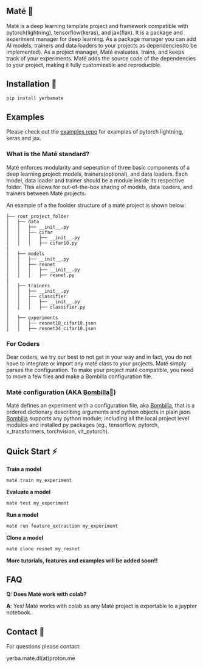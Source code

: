## Maté 🧉

Maté is a deep learning template project and framework compatible with pytorch(lightning), tensorflow(keras), and jax(flax). It is a package and experiment manager for deep learning. As a package manager you can add AI models, trainers and data loaders to your projects as dependencies(to be implemented). As a project manager, Maté evaluates, trains, and keeps track of your experiments. Maté adds the source code of the dependencies to your project, making it fully customizable and reproducible.


## Installation 🔌

```bash
pip install yerbamate
```

## Examples

Please check out the [examples repo](https://github.com/ilex-paraguariensis/examples/) for examples of pytorch lightning, keras and jax.



### What is the Maté standard?
Maté enforces modularity and seperation of three basic components of a deep learning project: models, trainers(optional), and data loaders. Each model, data loader and trainer should be a module inside its respective folder. This allows for out-of-the-box sharing of models, data loaders, and trainers between Maté projects. 

An example of a the foolder structure of a maté project is shown below:

```
├── root_project_folder
│   ├── data
│   │   ├── __init__.py
│   │   ├── cifar
│   │   │   ├── __init__.py
│   │   │   ├── cifar10.py
|
│   ├── models
│   │   ├── __init__.py
│   │   ├── resnet
│   │   │   ├── __init__.py
│   │   │   ├── resnet.py
|
│   ├── trainers
│   │   ├── __init__.py
│   │   ├── classifier
│   │   │   ├── __init__.py
│   │   │   ├── classifier.py
|
│   ├── experiments
│   │   ├── resnet18_cifar10.json
│   │   ├── resnet34_cifar10.json

```



### For Coders
Dear coders, we try our best to not get in your way and in fact, you do not have to integrate or import any maté class to your projects. Maté simply parses the configuration. To make your project maté compatible, you need to move a few files and make a Bombilla configuration file. 

### Maté configuration (AKA [Bombilla](https://github.com/ilex-paraguariensis/bombilla)🧉)
Maté defines an experiment with a configuration file, aka [Bombilla](https://github.com/ilex-paraguariensis/bombilla), that is a ordered dictionary describing arguments and python objects in plain json. [Bombilla](https://github.com/ilex-paraguariensis/bombilla) supports any python module; including all the local project level modules and installed py packages (eg., tensorflow, pytorch, x_transformers, torchvision, vit_pytorch). 




## Quick Start ⚡

**Train a model**

```bash
maté train my_experiment
```

**Evaluate a model**

```bash
maté test my_experiment
```

**Run a model**

```bash
maté run feature_extraction my_experiment
```

**Clone a model**

```bash
maté clone resnet my_resnet
```

**More tutorials, features and examples will be added soon!!**


## FAQ
**Q: Does Maté work with colab?**

**A**: Yes! Maté works with colab as any Maté project is exportable to a juypter notebook.

## Contact 🤝 

For questions please contact:

yerba.maté.dl(at)proton.me
